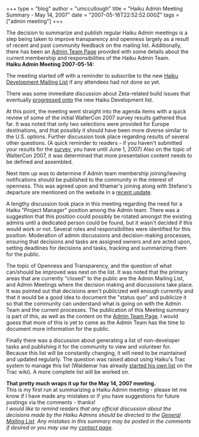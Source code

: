 +++
type = "blog"
author = "umccullough"
title = "Haiku Admin Meeting Summary - May 14, 2007"
date = "2007-05-16T22:52:52.000Z"
tags = ["admin meeting"]
+++

The decision to summarize and publish regular Haiku Admin meetings is a step being taken to improve transparency and openness largely as a result of recent and past community feedback on the mailing list. Additionally, there has been an <a href="/about/teams/admin">Admin Team Page</a> provided with some details about the current membership and responsibilities of the Haiku Admin Team.
<br><b>Haiku Admin Meeting 2007-05-14:</b>

The meeting started off with a reminder to subscribe to the new <a href="/community/ml#development">Haiku Development Mailing List</a> if any attendees had not done so yet.
<!--break-->
There was some immediate discussion about Zeta-related build issues that eventually <a href="http://www.freelists.org/archives/haiku-development/05-2007/msg00004.html">progressed onto</a> the new Haiku Development list.

At this point, the meeting went straight into the agenda items with a quick review of some of the initial WalterCon 2007 survey results gathered thus far. It was noted that only two selections were provided for Europe destinations, and that possibly it should have been more diverse similar to the U.S. options. Further discussion took place regarding results of several other questions. (A quick reminder to readers - if you haven't submitted your results for the <a href="/news/2007-05-03/waltercon_2007_survey">survey</a>, you have until June 1, 2007) Also on the topic of WalterCon 2007, it was determined that more presentation content needs to be defined and assembled.

Next item up was to determine if Admin team membership joining/leaving notifications should be published to the community in the interest of openness. This was agreed upon and Ithamar's joining along with Stefano's departure are mentioned on the website in a <a href="/news/2007-05-15/haiku_distribution_guidelines_released_and_development_mailing_list_created">recent update</a>.

A lengthy discussion took place in this meeting regarding the need for a Haiku "Project Manager" position among the Admin team. There was a suggestion that this position could possibly be rotated amongst the existing admins until a dedicated person could be found, but it wasn't decided if this would work or not. Several roles and responsibilities were identified for this position: Moderation of admin discussions and decision-making processes, ensuring that decisions and tasks are assigned owners and are acted upon, setting deadlines for decisions and tasks, tracking and summarizing them for the public.

The topic of Openness and Transparency, and the question of what can/should be improved was next on the list. It was noted that the primary areas that are currently "closed" to the public are the Admin Mailing List, and Admin Meetings where the decision making and discussions take place. It was pointed out that decisions aren't publicized well enough currently and that it would be a good idea to document the "status quo" and publicize it so that the community can understand what is going on with the Admin Team and the current processes. The publication of this Meeting summary is part of this, as well as the content on the <a href="/about/teams/admin">Admin Team Page</a>. I would guess that more of this is yet to come as the Admin Team has the time to document more information for the public.

Finally there was a discussion about generating a list of non-developer tasks and publishing it for the community to view and volunteer for. Because this list will be constantly changing, it will need to be maintained and updated regularly. The question was raised about using Haiku's Trac system to manage this list (Waldemar has already <a href="http://dev.haiku-os.org/wiki/Admin%20Tasks">started his own list</a> on the Trac wiki). A more complete list will be worked on.

<b>That pretty much wraps it up for the May 14, 2007 meeting.</b>
<br>This is my first run at summarizing a Haiku Admin meeting - please let me know if I have made any mistakes or if you have suggestions for future postings via the comments - thanks!
<br><em>I would like to remind readers that any official discussion about the decisions made by the Haiku Admins should be directed to the <a href="/community/ml#haiku">General Mailing List</a>. Any mistakes in this summary may be posted in the comments if desired or you may use my <a href="/user/12/contact">contact page</a>.</em>
